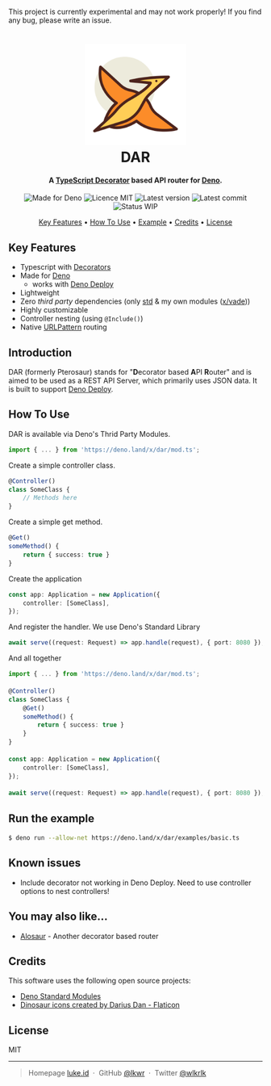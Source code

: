 This project is currently experimental and may not work properly! If you find any bug, please write an issue.

<h1 align="center">
  <img src="https://raw.githubusercontent.com/lkwr/dar/main/assets/logo.png" alt="DAR" width="200">
  <br>
  DAR
</h1>

<h4 align="center">A <a href="https://www.typescriptlang.org/docs/handbook/decorators.html" target="_blank">TypeScript Decorator</a> based API router for <a href="https://deno.land">Deno</a>.</h4>

<p align="center">
    <img src="https://img.shields.io/badge/made%20for-Deno-6B82F6?style=flat-square" alt="Made for Deno">
    <img src="https://img.shields.io/github/license/lkwr/dar?color=blue&style=flat-square" alt="Licence MIT">
    <img src="https://img.shields.io/github/v/tag/lkwr/dar?color=informational&label=version&sort=semver&style=flat-square" alt="Latest version">
    <img src="https://img.shields.io/github/last-commit/lkwr/dar?style=flat-square" alt="Latest commit">
    <img src="https://img.shields.io/badge/status-WIP-red?style=flat-square" alt="Status WIP">
</p>

<p align="center">
  <a href="#key-features">Key Features</a> •
  <a href="#how-to-use">How To Use</a> •
  <a href="#run-the-example">Example</a> •
  <a href="#credits">Credits</a> •
  <a href="#license">License</a>
</p>

## Key Features

-   Typescript with [Decorators](https://www.typescriptlang.org/docs/handbook/decorators.html)
-   Made for [Deno](https://deno.land)
    -   works with [Deno Deploy](https://deno.com/deploy)
-   Lightweight
-   Zero _third party_ dependencies (only [std](https://deno.land/std) & my own modules ([x/vade](https://deno.land/x/vade)))
-   Highly customizable
-   Controller nesting (using `@Include()`)
-   Native [URLPattern](https://developer.mozilla.org/en-US/docs/Web/API/URL_Pattern_API) routing

## Introduction

DAR (formerly Pterosaur) stands for "**D**ecorator based **A**PI **R**outer" and is aimed to be used as a REST API Server, which primarily uses JSON data. It is built to support [Deno Deploy](https://deno.com/deploy).

## How To Use

DAR is available via Deno's Thrid Party Modules.

```ts
import { ... } from 'https://deno.land/x/dar/mod.ts';
```

Create a simple controller class.

```ts
@Controller()
class SomeClass {
    // Methods here
}
```

Create a simple get method.

```ts
@Get()
someMethod() {
    return { success: true }
}
```

Create the application

```ts
const app: Application = new Application({
    controller: [SomeClass],
});
```

And register the handler. We use Deno's Standard Library

```ts
await serve((request: Request) => app.handle(request), { port: 8080 });
```

And all together

```ts
import { ... } from 'https://deno.land/x/dar/mod.ts';

@Controller()
class SomeClass {
    @Get()
    someMethod() {
        return { success: true }
    }
}

const app: Application = new Application({
    controller: [SomeClass],
});

await serve((request: Request) => app.handle(request), { port: 8080 });
```

## Run the example

```bash
$ deno run --allow-net https://deno.land/x/dar/examples/basic.ts
```

## Known issues

-   Include decorator not working in Deno Deploy. Need to use controller options to nest controllers!

## You may also like...

-   [Alosaur](https://github.com/alosaur/alosaur) - Another decorator based router

## Credits

This software uses the following open source projects:

-   [Deno Standard Modules](https://deno.land/std)
-   [Dinosaur icons created by Darius Dan - Flaticon](https://www.flaticon.com/free-icons/dinosaur)

## License

MIT

---

> Homepage [luke.id](https://luke.id) &nbsp;&middot;&nbsp;
> GitHub [@lkwr](https://github.com/lkwr) &nbsp;&middot;&nbsp;
> Twitter [@wlkrlk](https://twitter.com/wlkrlk)
